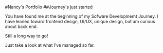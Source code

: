 #Nancy's Portfolio
##Journey's just started

You have found me at the beginning of my Sofware Developmemt Journey. 
I have leaned toward frontend design, UI/UX, unique design, but am curious about back end.

Still a long way to go!

Just take a look at what I've managed so far.
